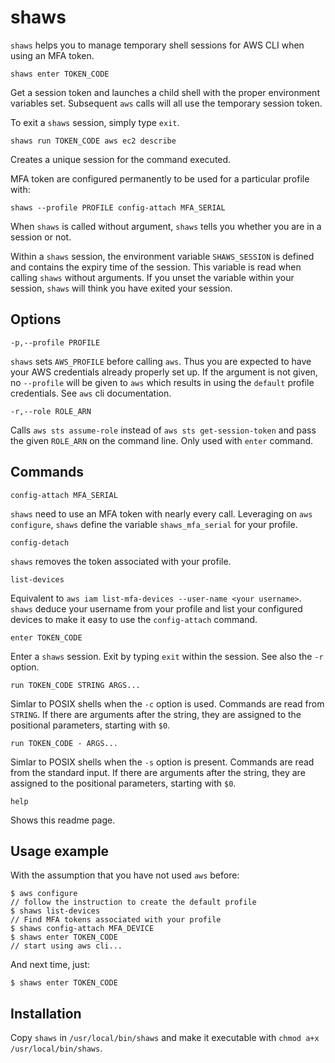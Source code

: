 # shaws

`shaws` helps you to manage temporary shell sessions for AWS CLI when using an
MFA token.

    shaws enter TOKEN_CODE

Get a session token and launches a child shell with the proper environment
variables set. Subsequent `aws` calls will all use the temporary session token.

To exit a `shaws` session, simply type `exit`.

    shaws run TOKEN_CODE aws ec2 describe

Creates a unique session for the command executed.

MFA token are configured permanently to be used for a particular profile with:

    shaws --profile PROFILE config-attach MFA_SERIAL


When `shaws` is called without argument, `shaws` tells you whether you are in a
session or not.

Within a `shaws` session, the environment variable `SHAWS_SESSION` is defined
and contains the expiry time of the session. This variable is read when calling
`shaws` without arguments. If you unset the variable within your session,
`shaws` will think you have exited your session.



## Options

    -p,--profile PROFILE
`shaws` sets `AWS_PROFILE` before calling `aws`. Thus you are expected to have
your AWS credentials already properly set up. If the argument is not given, no
`--profile` will be given to `aws` which results in using the `default` profile
credentials. See `aws` cli documentation.

    -r,--role ROLE_ARN
Calls `aws sts assume-role` instead of `aws sts get-session-token` and pass the
given `ROLE_ARN` on the command line. Only used with `enter` command.


## Commands

    config-attach MFA_SERIAL
`shaws` need to use an MFA token with nearly every call. Leveraging on `aws
configure`, `shaws` define the variable `shaws_mfa_serial` for your profile.

    config-detach
`shaws` removes the token associated with your profile.

    list-devices
Equivalent to `aws iam list-mfa-devices --user-name <your username>`. `shaws`
deduce your username from your profile and list your configured devices to make
it easy to use the `config-attach` command.

    enter TOKEN_CODE
Enter a `shaws` session. Exit by typing `exit` within the session. See also the
`-r` option.

    run TOKEN_CODE STRING ARGS...
Simlar to POSIX shells when the `-c` option is used. Commands are read from
`STRING`. If there are arguments after the string, they are assigned to the
positional parameters, starting with `$0`.

    run TOKEN_CODE - ARGS...
Simlar to POSIX shells when the `-s` option is present. Commands are read from
the standard input. If there are arguments after the string, they are assigned to the
positional parameters, starting with `$0`.

    help
Shows this readme page.


## Usage example

With the assumption that you have not used `aws` before:

    $ aws configure
    // follow the instruction to create the default profile
    $ shaws list-devices
    // Find MFA tokens associated with your profile
    $ shaws config-attach MFA_DEVICE
    $ shaws enter TOKEN_CODE
    // start using aws cli...

And next time, just:

    $ shaws enter TOKEN_CODE


## Installation

Copy `shaws` in `/usr/local/bin/shaws` and make it executable with `chmod a+x /usr/local/bin/shaws`.
